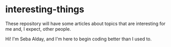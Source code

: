 # interesting-things
These repository will have some articles about topics that are interesting for me and, I expect, other people.

Hi! I'm Seba Alday, and I'm here to begin coding better than I used to.

